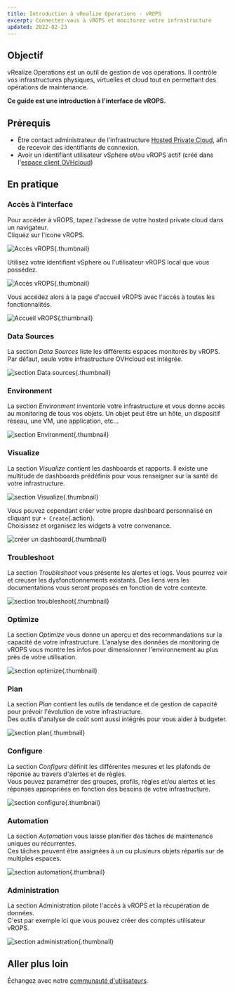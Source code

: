 ```yaml
---
title: Introduction à vRealize Operations - vROPS
excerpt: Connectez-vous à vROPS et monitorez votre infrastructure
updated: 2022-02-23
---
```


## Objectif

vRealize Operations est un outil de gestion de vos opérations. Il contrôle vos infrastructures physiques, virtuelles et cloud tout en permettant des opérations de maintenance.

**Ce guide est une introduction à l'interface de vROPS.**

## Prérequis

- Être contact administrateur de l'infrastructure [Hosted Private Cloud](https://www.ovhcloud.com/fr/enterprise/products/hosted-private-cloud/), afin de recevoir des identifiants de connexion.
- Avoir un identifiant utilisateur vSphere et/ou vROPS actif (créé dans l'[espace client OVHcloud](https://www.ovh.com/auth/?action=gotomanager&from=https://www.ovh.com/fr/&ovhSubsidiary=fr))

## En pratique

### Accès à l'interface

Pour accéder à vROPS, tapez l'adresse de votre hosted private cloud dans un navigateur.<br>
Cliquez sur l'icone vROPS.<br>

![Accès vROPS](images/en01logpage.png){.thumbnail}

Utilisez votre identifiant vSphere ou l'utilisateur vROPS local que vous possédez.

![Accès vROPS](images/en02log.png){.thumbnail}

Vous accédez alors à la page d'accueil vROPS avec l'accès à toutes les fonctionnalités.

![Accueil vROPS](images/en03home.png){.thumbnail}

### Data Sources

La section *Data Sources* liste les différents espaces monitorés by vROPS. Par défaut, seule votre infrastructure OVHcloud est intégrée.

![section Data sources](images/en04datasources.png){.thumbnail}

### Environment

La section *Environment* inventorie votre infrastructure et vous donne accès au monitoring de tous vos objets. Un objet peut être un hôte, un dispositif réseau, une VM, une application, etc... 

![section Environment](images/en05environment.png){.thumbnail}

### Visualize

La section *Visualize* contient les dashboards et rapports. Il existe une multitude de dashboards prédéfinis pour vous renseigner sur la santé de votre infrastructure.

![section Visualize](images/en06dashboards.png){.thumbnail}

Vous pouvez cependant créer votre propre dashboard personnalisé en cliquant sur `+ Create`{.action}.<br>
Choisissez et organisez les widgets à votre convenance.

![créer un dashboard](images/en06dashboardsb.png){.thumbnail}

### Troubleshoot

La section *Troubleshoot* vous présente les alertes et logs. Vous pourrez voir et creuser les dysfonctionnements existants. Des liens vers les documentations vous seront proposés en fonction de votre contexte.

![section troubleshoot](images/en07troubleshoot.png){.thumbnail}

### Optimize

La section *Optimize* vous donne un aperçu et des recommandations sur la capacité de votre infrastructure. L'analyse des données de monitoring de vROPS vous montre les infos pour dimensionner l'environnement au plus près de votre utilisation.

![section optimize](images/en08optimize.png){.thumbnail}

### Plan

La section *Plan* contient les outils de tendance et de gestion de capacité pour prévoir l'évolution de votre infrastructure.<br>
Des outils d'analyse de coût sont aussi intégrés pour vous aider à budgeter.

![section plan](images/en09plan.png){.thumbnail}

### Configure

La section *Configure* définit les différentes mesures et les plafonds de réponse au travers d'alertes et de règles.<br>
Vous pouvez paramétrer des groupes, profils, règles et/ou alertes et les réponses appropriées en fonction des besoins de votre infrastructure.

![section configure](images/en10configure.png){.thumbnail}

### Automation

La section *Automation* vous laisse planifier des tâches de maintenance uniques ou récurrentes.<br>
Ces tâches peuvent être assignées à un ou plusieurs objets répartis sur de multiples espaces.

![section automation](images/en11automation.png){.thumbnail}

### Administration

La section Administration pilote l'accès à vROPS et la récupération de données.<br>
C'est par exemple ici que vous pouvez créer des comptes utilisateur vROPS. 

![section administration](images/en12administration.png){.thumbnail}

## Aller plus loin

Échangez avec notre [communauté d'utilisateurs](/links/community).
